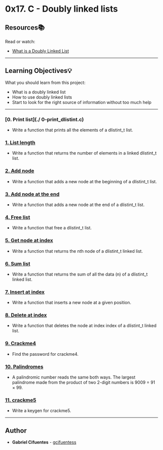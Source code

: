 # 0x17. C - Doubly linked lists

## Resources:books:
Read or watch:
* [What is a Doubly Linked List](https://intranet.hbtn.io/rltoken/d6DW7K0HrkIcVdzZxkidDw)

---
## Learning Objectives:bulb:
What you should learn from this project:

* What is a doubly linked list
* How to use doubly linked lists
* Start to look for the right source of information without too much help

---

### [0. Print list](./ 0-print_dlistint.c)
* Write a function that prints all the elements of a dlistint_t list.


### [1. List length](./1-dlistint_len.c)
* Write a function that returns the number of elements in a linked dlistint_t list.


### [2. Add node](./2-add_dnodeint.c)
* Write a function that adds a new node at the beginning of a dlistint_t list.


### [3. Add node at the end](./3-add_dnodeint_end.c)
* Write a function that adds a new node at the end of a dlistint_t list.


### [4. Free list](./4-free_dlistint.c)
* Write a function that free a dlistint_t list.


### [5. Get node at index](./5-get_dnodeint.c)
* Write a function that returns the nth node of a dlistint_t linked list.


### [6. Sum list](./6-sum_dlistint.c)
* Write a function that returns the sum of all the data (n) of a dlistint_t linked list.


### [7. Insert at index](./7-insert_dnodeint.c)
* Write a function that inserts a new node at a given position.


### [8. Delete at index](./8-delete_dnodeint.c)
* Write a function that deletes the node at index index of a dlistint_t linked list.


### [9. Crackme4](./100-password)
* Find the password for crackme4.


### [10. Palindromes](./102-result)
* A palindromic number reads the same both ways. The largest palindrome made from the product of two 2-digit numbers is 9009 = 91 × 99.


### [11. crackme5](./103-keygen.c)
* Write a keygen for crackme5.

---

## Author
* **Gabriel Cifuentes** - [gcifuentess](https://github.com/gcifuentess/)